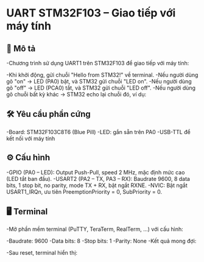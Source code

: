 # UART STM32F103 – Giao tiếp với máy tính
## 📌 Mô tả
-Chương trình sử dụng UART1 trên STM32F103 để giao tiếp với máy tính:

-Khi khởi động, gửi chuỗi "Hello from STM32!" về terminal.
-Nếu người dùng gõ "on" → LED (PA0) bật, và STM32 gửi chuỗi "LED on".
-Nếu người dùng gõ "off" → LED (PCA0) tắt, và STM32 gửi chuỗi "LED off".
-Nếu người dùng gõ chuỗi bất kỳ khác → STM32 echo lại chuỗi đó, ví dụ:
## 🛠️ Yêu cầu phần cứng
-Board: STM32F103C8T6 (Blue Pill)
-LED: gắn sẵn trên PA0
-USB-TTL để kết nối với máy tính
## ⚙️ Cấu hình
-GPIO (PA0 – LED): Output Push-Pull, speed 2 MHz, mặc định mức cao (LED tắt ban đầu).
-USART2 (PA2 – TX, PA3 – RX): Baudrate 9600, 8 data bits, 1 stop bit, no parity, mode TX + RX, bật ngắt RXNE.
-NVIC: Bật ngắt USART1_IRQn, ưu tiên PreemptionPriority = 0, SubPriority = 0.
## 🖥️ Terminal
-Mở phần mềm terminal (PuTTY, TeraTerm, RealTerm, …) với cấu hình:

-Baudrate: 9600
-Data bits: 8
-Stop bits: 1
-Parity: None
-Kết quả mong đợi:

-Sau reset, terminal hiển thị:
